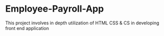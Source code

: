 # Employee-Payroll-App
This project involves in depth utilization of  HTML CSS &amp; CS in developing front end application

